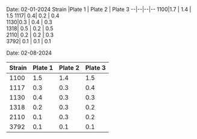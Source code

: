 Date: 02-01-2024
Strain |Plate 1 | Plate 2  | Plate 3 
--|--|--|-- 
1100|1.7  | 1.4  |  1.5 
1117| 0.4|  0.2 | 0.4  
1130|0.3  | 0.4  | 0.3  
1318| 0.5  |  0.2 | 0.5  
2110| 0.2  | 0.2  | 0.3  
3792| 0.1  | 0.1  | 0.1  



Date: 02-08-2024


Strain |Plate 1 | Plate 2  | Plate 3 
--|--|--|-- 
1100|1.5  | 1.4  |  1.5 
1117| 0.3 |  0.3 | 0.4  
1130|0.4  | 0.3  | 0.3  
1318| 0.2  |  0.3 | 0.2  
2110| 0.1  | 0.3  | 0.2  
3792| 0.1  | 0.1  | 0.1  
